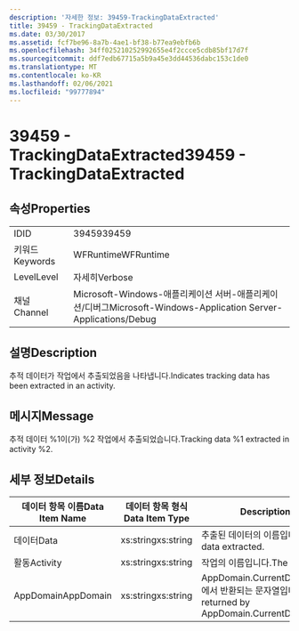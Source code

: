 ```yaml
---
description: '자세한 정보: 39459-TrackingDataExtracted'
title: 39459 - TrackingDataExtracted
ms.date: 03/30/2017
ms.assetid: fcf7be96-8a7b-4ae1-bf38-b77ea9ebfb6b
ms.openlocfilehash: 34ff025210252992655e4f2ccce5cdb85bf17d7f
ms.sourcegitcommit: ddf7edb67715a5b9a45e3dd44536dabc153c1de0
ms.translationtype: MT
ms.contentlocale: ko-KR
ms.lasthandoff: 02/06/2021
ms.locfileid: "99777894"
---
```

# <a name="39459---trackingdataextracted"></a><span data-ttu-id="67ec2-103">39459 - TrackingDataExtracted</span><span class="sxs-lookup"><span data-stu-id="67ec2-103">39459 - TrackingDataExtracted</span></span>

## <a name="properties"></a><span data-ttu-id="67ec2-104">속성</span><span class="sxs-lookup"><span data-stu-id="67ec2-104">Properties</span></span>  
  
|||  
|-|-|  
|<span data-ttu-id="67ec2-105">ID</span><span class="sxs-lookup"><span data-stu-id="67ec2-105">ID</span></span>|<span data-ttu-id="67ec2-106">39459</span><span class="sxs-lookup"><span data-stu-id="67ec2-106">39459</span></span>|  
|<span data-ttu-id="67ec2-107">키워드</span><span class="sxs-lookup"><span data-stu-id="67ec2-107">Keywords</span></span>|<span data-ttu-id="67ec2-108">WFRuntime</span><span class="sxs-lookup"><span data-stu-id="67ec2-108">WFRuntime</span></span>|  
|<span data-ttu-id="67ec2-109">Level</span><span class="sxs-lookup"><span data-stu-id="67ec2-109">Level</span></span>|<span data-ttu-id="67ec2-110">자세히</span><span class="sxs-lookup"><span data-stu-id="67ec2-110">Verbose</span></span>|  
|<span data-ttu-id="67ec2-111">채널</span><span class="sxs-lookup"><span data-stu-id="67ec2-111">Channel</span></span>|<span data-ttu-id="67ec2-112">Microsoft-Windows-애플리케이션 서버-애플리케이션/디버그</span><span class="sxs-lookup"><span data-stu-id="67ec2-112">Microsoft-Windows-Application Server-Applications/Debug</span></span>|  
  
## <a name="description"></a><span data-ttu-id="67ec2-113">설명</span><span class="sxs-lookup"><span data-stu-id="67ec2-113">Description</span></span>  

 <span data-ttu-id="67ec2-114">추적 데이터가 작업에서 추출되었음을 나타냅니다.</span><span class="sxs-lookup"><span data-stu-id="67ec2-114">Indicates tracking data has been extracted in an activity.</span></span>  
  
## <a name="message"></a><span data-ttu-id="67ec2-115">메시지</span><span class="sxs-lookup"><span data-stu-id="67ec2-115">Message</span></span>  

 <span data-ttu-id="67ec2-116">추적 데이터 %1이(가) %2 작업에서 추출되었습니다.</span><span class="sxs-lookup"><span data-stu-id="67ec2-116">Tracking data %1 extracted in activity %2.</span></span>  
  
## <a name="details"></a><span data-ttu-id="67ec2-117">세부 정보</span><span class="sxs-lookup"><span data-stu-id="67ec2-117">Details</span></span>  
  
|<span data-ttu-id="67ec2-118">데이터 항목 이름</span><span class="sxs-lookup"><span data-stu-id="67ec2-118">Data Item Name</span></span>|<span data-ttu-id="67ec2-119">데이터 항목 형식</span><span class="sxs-lookup"><span data-stu-id="67ec2-119">Data Item Type</span></span>|<span data-ttu-id="67ec2-120">Description</span><span class="sxs-lookup"><span data-stu-id="67ec2-120">Description</span></span>|  
|--------------------|--------------------|-----------------|  
|<span data-ttu-id="67ec2-121">데이터</span><span class="sxs-lookup"><span data-stu-id="67ec2-121">Data</span></span>|<span data-ttu-id="67ec2-122">xs:string</span><span class="sxs-lookup"><span data-stu-id="67ec2-122">xs:string</span></span>|<span data-ttu-id="67ec2-123">추출된 데이터의 이름입니다.</span><span class="sxs-lookup"><span data-stu-id="67ec2-123">The name of the data extracted.</span></span>|  
|<span data-ttu-id="67ec2-124">활동</span><span class="sxs-lookup"><span data-stu-id="67ec2-124">Activity</span></span>|<span data-ttu-id="67ec2-125">xs:string</span><span class="sxs-lookup"><span data-stu-id="67ec2-125">xs:string</span></span>|<span data-ttu-id="67ec2-126">작업의 이름입니다.</span><span class="sxs-lookup"><span data-stu-id="67ec2-126">The name of the activity.</span></span>|  
|<span data-ttu-id="67ec2-127">AppDomain</span><span class="sxs-lookup"><span data-stu-id="67ec2-127">AppDomain</span></span>|<span data-ttu-id="67ec2-128">xs:string</span><span class="sxs-lookup"><span data-stu-id="67ec2-128">xs:string</span></span>|<span data-ttu-id="67ec2-129">AppDomain.CurrentDomain.FriendlyName에서 반환되는 문자열입니다.</span><span class="sxs-lookup"><span data-stu-id="67ec2-129">The string returned by AppDomain.CurrentDomain.FriendlyName.</span></span>|
